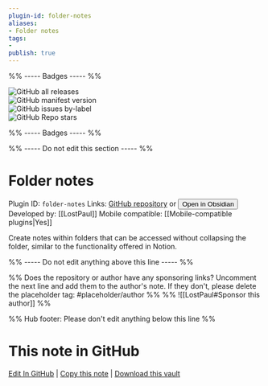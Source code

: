 ```yaml
---
plugin-id: folder-notes
aliases:
- Folder notes
tags: 
- 
publish: true
---
```


%% ----- Badges ----- %%

![GitHub all releases](https://img.shields.io/github/downloads/LostPaul/obsidian-folder-notes/total?color=573E7A&logo=github&style=for-the-badge)   
![GitHub manifest version](https://img.shields.io/github/manifest-json/v/LostPaul/obsidian-folder-notes?color=573E7A&logo=github&style=for-the-badge)   
![GitHub issues by-label](https://img.shields.io/github/issues/LostPaul/obsidian-folder-notes/help%20wanted?color=573E7A&logo=github&style=for-the-badge)   
![GitHub Repo stars](https://img.shields.io/github/stars/LostPaul/obsidian-folder-notes?color=573E7A&logo=github&style=for-the-badge)

%% ----- Badges ----- %%

%% ----- Do not edit this section ----- %%

# Folder notes

Plugin ID: `folder-notes`
Links: [GitHub repository](https://github.com/LostPaul/obsidian-folder-notes) or [<button id=HH>Open in Obsidian</button>](obsidian://show-plugin?id=folder-notes)
Developed by: [[LostPaul]]
Mobile compatible: [[Mobile-compatible plugins|Yes]]

Create notes within folders that can be accessed without collapsing the folder, similar to the functionality offered in Notion.

%% ----- Do not edit anything above this line ----- %% 

%% Does the repository or author have any sponsoring links? Uncomment the next line and add them to the author's note. If they don't, please delete the placeholder tag: #placeholder/author %%
%% ![[LostPaul#Sponsor this author]] %%

%% Hub footer: Please don't edit anything below this line %%

# This note in GitHub

<span class="git-footer">[Edit In GitHub](https://github.dev/obsidian-community/obsidian-hub/blob/main/02%20-%20Community%20Expansions/02.05%20All%20Community%20Expansions/Plugins/folder-notes.md "git-hub-edit-note") | [Copy this note](https://raw.githubusercontent.com/obsidian-community/obsidian-hub/main/02%20-%20Community%20Expansions/02.05%20All%20Community%20Expansions/Plugins/folder-notes.md "git-hub-copy-note") | [Download this vault](https://github.com/obsidian-community/obsidian-hub/archive/refs/heads/main.zip "git-hub-download-vault") </span>
